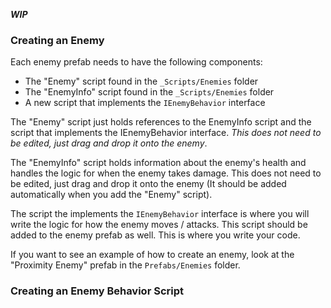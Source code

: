 
***WIP***

### Creating an Enemy

Each enemy prefab needs to have the following components:

- The "Enemy" script found in the `_Scripts/Enemies` folder
- The "EnemyInfo" script found in the `_Scripts/Enemies` folder
- A new script that implements the `IEnemyBehavior` interface

The "Enemy" script just holds references to the EnemyInfo script and the script that implements the IEnemyBehavior interface. *This does not need to be edited, just drag and drop it onto the enemy*.

The "EnemyInfo" script holds information about the enemy's health and handles the logic for when the enemy takes damage. This does not need to be edited, just drag and drop it onto the enemy (It should be added automatically when you add the "Enemy" script).

The script the implements the `IEnemyBehavior` interface is where you will write the logic for how the enemy moves / attacks. This script should be added to the enemy prefab as well. This is where you write your code.

If you want to see an example of how to create an enemy, look at the "Proximity Enemy" prefab in the `Prefabs/Enemies` folder.

### Creating an Enemy Behavior Script
